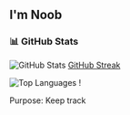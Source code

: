 ## I'm Noob

### 📊 GitHub Stats

![GitHub Stats](https://github-readme-stats.vercel.app/api?username=CedBentuzal&show_icons=true&theme=radical) [GitHub Streak](https://github-readme-streak-stats.herokuapp.com/?user=CedBentuzal&theme=radical)

![Top Languages](https://github-readme-stats.vercel.app/api/top-langs/?username=CedBentuzal&layout=compact&theme=radical) !

Purpose: Keep track

